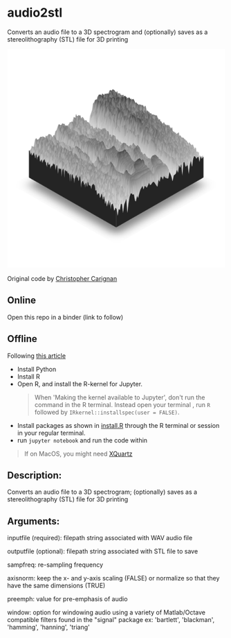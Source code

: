 # audio2stl
Converts an audio file to a 3D spectrogram and (optionally) saves as a stereolithography (STL) file for 3D printing

![example](https://github.com/ChristopherCarignan/audio2stl/blob/master/spec3d.png)

Original code by [Christopher Carignan](https://github.com/ChristopherCarignan)

## Online

Open this repo in a binder (link to follow)

## Offline
Following [this article](https://developers.refinitiv.com/en/article-catalog/article/setup-jupyter-notebook-r)
- Install Python
- Install R
- Open R, and install the R-kernel for Jupyter.
  > When 'Making the kernel available to Jupyter', don't run the command in the R terminal. Instead open your terminal , run `R` followed by `IRkernel::installspec(user = FALSE)`.
- Install packages as shown in [install.R](/install.R) through the R terminal or session in your regular terminal.
- run `jupyter notebook` and run the code within

> If on MacOS, you might need [XQuartz](https://www.xquartz.org/releases/)

## Description:

Converts an audio file to a 3D spectrogram; (optionally) saves as a stereolithography (STL) file for 3D printing

## Arguments:

inputfile (required): filepath string associated with WAV audio file

outputfile (optional): filepath string associated with STL file to save

sampfreq: re-sampling frequency

axisnorm: keep the x- and y-axis scaling (FALSE) or normalize so that they have the same dimensions (TRUE)

preemph: value for pre-emphasis of audio

window: option for windowing audio using a variety of Matlab/Octave compatible filters found in the "signal" package
  ex: 'bartlett', 'blackman', 'hamming', 'hanning', 'triang'
